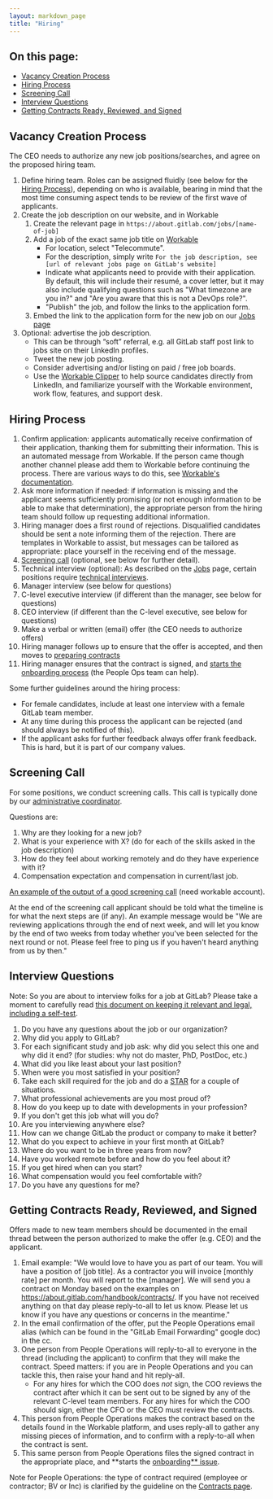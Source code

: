 ```yaml
---
layout: markdown_page
title: "Hiring"
---
```

## On this page:
* [Vacancy Creation Process](#vacancy-creation-process)
* [Hiring Process](#hiring-process)
* [Screening Call](#screening-call)
* [Interview Questions](#interview-questions)
* [Getting Contracts Ready, Reviewed, and Signed](#prep-contracts)

## Vacancy Creation Process<a name="vacancy-creation-process"></a>

The CEO needs to authorize any new job positions/searches, and agree on the proposed hiring team.

1. Define hiring team. Roles can be assigned fluidly (see below for the [Hiring Process](#hiring-process)), depending on who is available, bearing in
mind that the most time consuming aspect tends to be review of the first wave of applicants.
1. Create the job description on our website, and in Workable
    1. Create the relevant page in `https://about.gitlab.com/jobs/[name-of-job]`
    1. Add a job of the exact same job title on [Workable](https://gitlab.workable.com/backend)
       * For location, select "Telecommute".
       * For the description, simply write `For the job description, see [url of relevant jobs page on GitLab's website]`
       * Indicate what applicants need to provide with their application. By default, this will include their resumé, a cover letter, but it may also
       include qualifying questions such as "What timezone are you in?" and "Are you aware that this is not a DevOps role?".
       * "Publish" the job, and follow the links to the application form.
    1. Embed the link to the application form for the new job on our [Jobs page](https://about.gitlab.com/jobs/)
1. Optional: advertise the job description.
    * This can be through “soft” referral, e.g. all GitLab staff post link to jobs site on their LinkedIn profiles.
    * Tweet the new job posting.
    * Consider advertising and/or listing on paid / free job boards.
    * Use the [Workable Clipper](http://resources.workable.com/the-workable-clipper) to help source candidates directly from LinkedIn, and  familiarize yourself with the Workable environment, work flow, features, and support desk.

## Hiring Process<a name="hiring-process"></a>

1. Confirm application: applicants automatically receive confirmation of their application, thanking them for submitting their information. This is an automated message from Workable. If the person came though another channel please add them to Workable before continuing the process. There are various ways to do this, see [Workable's documentation](https://resources.workable.com/adding-candidates).
1. Ask more information if needed: if information is missing and the applicant seems sufficiently promising (or not enough information to be able to make that determination), the appropriate person from the hiring team should follow up requesting additional information.
1. Hiring manager does a first round of rejections. Disqualified candidates should be sent a note informing them of the rejection. There are templates in Workable to assist, but messages can be tailored as appropriate: place yourself in the receiving end of the message.
1. [Screening call](#screening-call) (optional, see below for further detail).
1. Technical interview (optional): As described on the [Jobs](https://about.gitlab.com/jobs/) page, certain positions
require [technical interviews](https://about.gitlab.com/jobs/#technical-interview).
1. Manager interview (see below for questions)
1. C-level executive interview (if different than the manager, see below for questions)
1. CEO interview (if different than the C-level executive, see below for questions)
1. Make a verbal or written (email) offer (the CEO needs to authorize offers)
1. Hiring manager follows up to ensure that the offer is accepted, and then moves to [preparing contracts](#prep-contracts)
1. Hiring manager ensures that the contract is signed, and [starts the onboarding process](#move-to-onboarding) (the People Ops team can help).

Some further guidelines around the hiring process:

- For female candidates, include at least one interview with a female GitLab team member.
- At any time during this process the applicant can be rejected (and should always be notified of this).
- If the applicant asks for further feedback always offer frank feedback. This is hard, but it is part of our company values.

## Screening Call<a name="screening-call"></a>

For some positions, we conduct screening calls. This call is typically done by our [administrative coordinator](https://about.gitlab.com/jobs/administrative-coordinator/).

Questions are:

1. Why are they looking for a new job?
1. What is your experience with X? (do for each of the skills asked in the job description)
1. How do they feel about working remotely and do they have experience with it?
1. Compensation expectation and compensation in current/last job.

[An example of the output of a good screening call](https://gitlab.workable.com/backend/jobs/128446/browser/applied/candidate/7604850) (need workable account).

At the end of the screening call applicant should be told what the timeline is for what the next steps are (if any).
An example message would be "We are reviewing applications through the end of next week, and will let you know by the end of two weeks from today whether you've been selected for the next round or not. Please feel free to ping us if you haven't heard anything from us by then."

## Interview Questions<a name="interview-questions"></a>

Note: So you are about to interview folks for a job at GitLab? Please take a moment to carefully read
[this document on keeping it relevant and legal, including a self-test](https://docs.google.com/document/d/1JNrDqtVGq3Y652ooxrOTr9Nc9TnxLj5N-KozzK5CqXw).

1. Do you have any questions about the job or our organization?
1. Why did you apply to GitLab?
1. For each significant study and job ask: why did you select this one and why did it end? (for studies: why not do master, PhD, PostDoc, etc.)
1. What did you like least about your last position?
1. When were you most satisfied in your position?
1. Take each skill required for the job and do a [STAR](https://en.wikipedia.org/wiki/Situation,_Task,_Action,_Result) for a couple of situations.
1. What professional achievements are you most proud of?
1. How do you keep up to date with developments in your profession?
1. If you don't get this job what will you do?
1. Are you interviewing anywhere else?
1. How can we change GitLab the product or company to make it better?
1. What do you expect to achieve in your first month at GitLab?
1. Where do you want to be in three years from now?
1. Have you worked remote before and how do you feel about it?
1. If you get hired when can you start?
1. What compensation would you feel comfortable with?
1. Do you have any questions for me?

## Getting Contracts Ready, Reviewed, and Signed<a name="prep-contracts"></a>

Offers made to new team members should be documented in the email thread between the
person authorized to make the offer (e.g. CEO) and the applicant.

1. Email example: "We would love to have you as part of our team. You will have 
a position of [job title]. As a contractor you will invoice [monthly rate] per month. 
You will report to the [manager]. We will send you a contract on Monday based on 
the examples on https://about.gitlab.com/handbook/contracts/. If you have not 
received anything on that day please reply-to-all to let us know. Please let us 
know if you have any questions or concerns in the meantime."
1. In the email confirmation of the offer,
put the People Operations email alias (which can be found in the "GitLab Email Forwarding" google doc) in the cc.
1. One person from People Operations will reply-to-all to everyone in the thread 
(including the applicant) to confirm that they will make the contract. Speed matters: if you are in People Operations and you can 
tackle this, then raise your hand and hit reply-all.
   - For any hires for which the COO does _not_ sign, the COO reviews the contract
after which it can be sent out to be signed by any of the relevant C-level team
members. For any hires for which the COO should sign, either the CFO or the CEO must
review the contracts.
1. This person from People Operations makes the contract based on the details found in the Workable
platform, and uses reply-all to gather any missing pieces of information, and to confirm with a reply-to-all when the contract is sent.
1. This same person from People Operations files the signed contract in the appropriate place, and **starts the [onboarding** issue](https://about.gitlab.com/handbook/general-onboarding/). 

Note for People Operations: the type of contract required (employee or contractor; BV or Inc) is clarified by the guideline on the
[Contracts page](https://about.gitlab.com/handbook/contracts).
